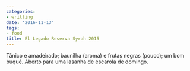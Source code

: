 ```yaml
---
categories:
- writting
date: '2016-11-13'
tags:
- food
title: El Legado Reserva Syrah 2015
---
```


Tânico e amadeirado; baunilha (aroma) e frutas negras (pouco); um bom buquê. Aberto para uma lasanha de escarola de domingo.